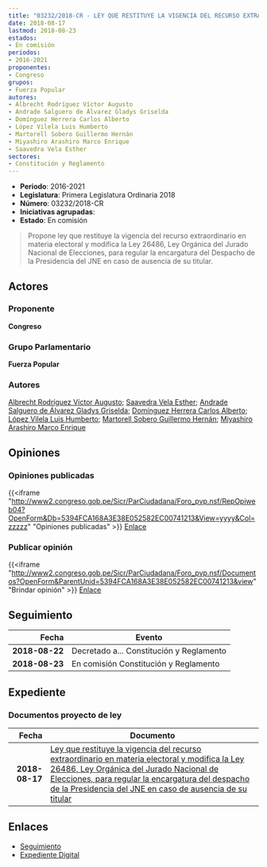 ```yaml
---
title: "03232/2018-CR - LEY QUE RESTITUYE LA VIGENCIA DEL RECURSO EXTRAORDINARIO EN MATERIA ELECTORAL Y MODIFICA LA LEY 26486, LEY ORGÁNICA DEL JURADO NACIONAL DE ELECCIONES, PARA REGULAR LA ENCARGATURA DEL DESPACHO DE LA PRESIDENCIA DEL JNE EN CASO DE AUSENCIA DE SU TITULAR"
date: 2018-08-17
lastmod: 2018-08-23
estados:
- En comisión
periodos:
- 2016-2021
proponentes:
- Congreso
grupos:
- Fuerza Popular
autores:
- Albrecht Rodríguez Víctor Augusto
- Andrade Salguero de Álvarez Gladys Griselda
- Domínguez Herrera Carlos Alberto
- López Vilela Luis Humberto
- Martorell Sobero Guillermo Hernán
- Miyashiro Arashiro Marco Enrique
- Saavedra Vela Esther
sectores:
- Constitución y Reglamento
---
```

- **Periodo**: 2016-2021
- **Legislatura**: Primera Legislatura Ordinaria 2018
- **Número**: 03232/2018-CR
- **Iniciativas agrupadas**: 
- **Estado**: En comisión

> Propone ley que restituye la vigencia del recurso extraordinario en materia electoral y modifica la Ley 26486, Ley Orgánica del Jurado Nacional de Elecciones, para regular la encargatura del Despacho de la Presidencia del JNE en caso de ausencia de su titular.


## Actores

### Proponente

**Congreso**

### Grupo Parlamentario

**Fuerza Popular**

### Autores

[Albrecht Rodríguez Víctor Augusto](mailto:mailto:valbrecht@congreso.gob.pe); [Saavedra Vela Esther](mailto:mailto:esaavedra@congreso.gob.pe); [Andrade Salguero de Álvarez Gladys Griselda](mailto:mailto:gandrade@congreso.gob.pe); [Domínguez Herrera Carlos Alberto](mailto:mailto:cdominguez@congreso.gob.pe); [López Vilela Luis Humberto](mailto:mailto:llopezv@congreso.gob.pe); [Martorell Sobero Guillermo Hernán](mailto:mailto:gmartorell@congreso.gob.pe); [Miyashiro Arashiro Marco Enrique](mailto:mailto:mmiyashiro@congreso.gob.pe)

## Opiniones

### Opiniones publicadas

{{<iframe "http://www2.congreso.gob.pe/Sicr/ParCiudadana/Foro_pvp.nsf/RepOpiweb04?OpenForm&Db=5394FCA168A3E38E052582EC00741213&View=yyyy&Col=zzzzz" "Opiniones publicadas" >}}
[Enlace](http://www2.congreso.gob.pe/Sicr/ParCiudadana/Foro_pvp.nsf/RepOpiweb04?OpenForm&Db=5394FCA168A3E38E052582EC00741213&View=yyyy&Col=zzzzz)

### Publicar opinión

{{<iframe "http://www2.congreso.gob.pe/Sicr/ParCiudadana/Foro_pvp.nsf/Documentos?OpenForm&ParentUnid=5394FCA168A3E38E052582EC00741213&view" "Brindar opinión" >}}
[Enlace](http://www2.congreso.gob.pe/Sicr/ParCiudadana/Foro_pvp.nsf/Documentos?OpenForm&ParentUnid=5394FCA168A3E38E052582EC00741213&view)


## Seguimiento

| Fecha | Evento |
|------:|--------|
| **2018-08-22** | Decretado a... Constitución y Reglamento |
| **2018-08-23** | En comisión Constitución y Reglamento |

## Expediente

### Documentos proyecto de ley

| Fecha | Documento |
|------:|-----------|
| **2018-08-17** | [Ley que restituye la vigencia del recurso extraordinario en materia electoral y modifica la Ley 26486, Ley Orgánica del Jurado Nacional de Elecciones, para regular la encargatura del despacho de la Presidencia del JNE en caso de ausencia de su titular](http://www.leyes.congreso.gob.pe/Documentos/2016_2021/Proyectos_de_Ley_y_de_Resoluciones_Legislativas/PL0323220180817..PDF) |

## Enlaces

- [Seguimiento](http://www2.congreso.gob.pe/Sicr/TraDocEstProc/CLProLey2016.nsf/f7fff46988ca05b1052578e100829cc7/e9bee6ef85b4774a052582ec006e0675?OpenDocument)
- [Expediente Digital](http://www2.congreso.gob.pe/Sicr/TraDocEstProc/Expvirt_2011.nsf/visbusqptramdoc1621/03232?opendocument)

